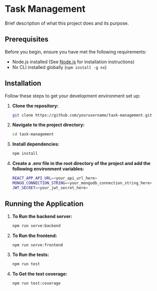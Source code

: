 # Task Management

Brief description of what this project does and its purpose.

## Prerequisites

Before you begin, ensure you have met the following requirements:
- Node.js installed (See [Node.js](https://nodejs.org/en/) for installation instructions)
- Nx CLI installed globally (`npm install -g nx`)

## Installation

Follow these steps to get your development environment set up:

1. **Clone the repository:**
   ```bash
   git clone https://github.com/yourusername/task-management.git

2. **Navigate to the project directory:**
   ```bash
   cd task-management

3. **Install dependencies:**
   ```bash
   npm install

4. **Create a .env file in the root directory of the project and add the following environment variables:**
   ```bash
   REACT_APP_API_URL=<your_api_url_here>
   MONGO_CONNECTION_STRING=<your_mongodb_connection_string_here>
   JWT_SECRET=<your_jwt_secret_here>

## Running the Application
1. **To Run the backend server:**
   ```bash
   npm run serve:backend

2. **To Run the frontend:**
   ```bash
   npm run serve:frontend

3. **To Run the tests:**
   ```bash
   npm run test

4. **To Get the test coverage:**
   ```bash
   npm run test:coverage
